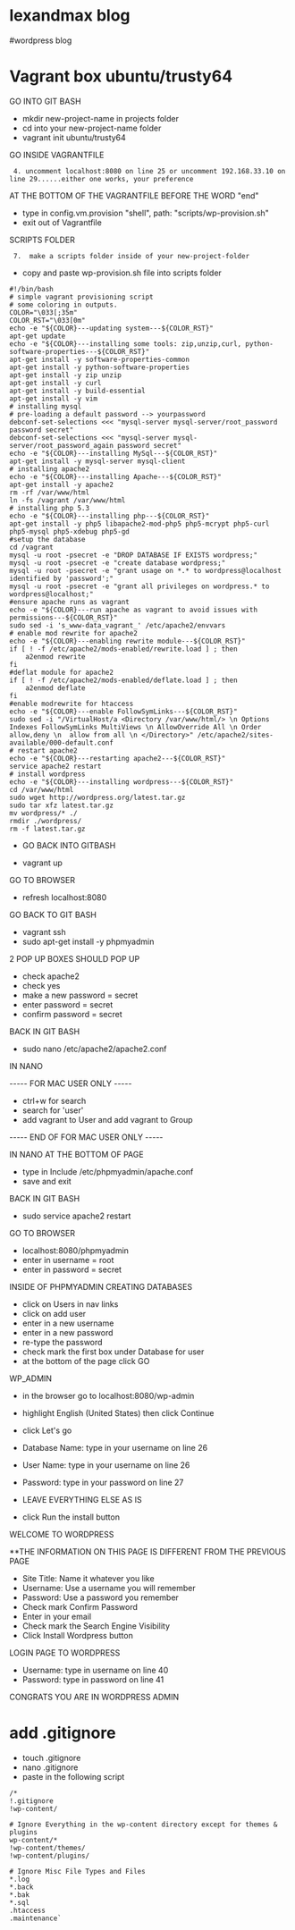 # lexandmax blog
#wordpress blog


# Vagrant box ubuntu/trusty64
GO INTO GIT BASH

- mkdir new-project-name in projects folder
- cd into your new-project-name folder
- vagrant init ubuntu/trusty64

GO INSIDE VAGRANTFILE

     4. uncomment localhost:8080 on line 25 or uncomment 192.168.33.10 on line 29......either one works, your preference

AT THE BOTTOM OF THE VAGRANTFILE BEFORE THE WORD "end"

- type in config.vm.provision "shell", path: "scripts/wp-provision.sh"
- exit out of Vagrantfile

SCRIPTS FOLDER

     7.  make a scripts folder inside of your new-project-folder

- copy and paste wp-provision.sh file into scripts folder

```
#!/bin/bash
# simple vagrant provisioning script
# some coloring in outputs.
COLOR="\033[;35m"
COLOR_RST="\033[0m"
echo -e "${COLOR}---updating system---${COLOR_RST}"
apt-get update
echo -e "${COLOR}---installing some tools: zip,unzip,curl, python-software-properties---${COLOR_RST}"
apt-get install -y software-properties-common
apt-get install -y python-software-properties
apt-get install -y zip unzip
apt-get install -y curl
apt-get install -y build-essential
apt-get install -y vim
# installing mysql
# pre-loading a default password --> yourpassword
debconf-set-selections <<< "mysql-server mysql-server/root_password password secret"
debconf-set-selections <<< "mysql-server mysql-server/root_password_again password secret"
echo -e "${COLOR}---installing MySql---${COLOR_RST}"
apt-get install -y mysql-server mysql-client
# installing apache2
echo -e "${COLOR}---installing Apache---${COLOR_RST}"
apt-get install -y apache2
rm -rf /var/www/html
ln -fs /vagrant /var/www/html
# installing php 5.3
echo -e "${COLOR}---installing php---${COLOR_RST}"
apt-get install -y php5 libapache2-mod-php5 php5-mcrypt php5-curl php5-mysql php5-xdebug php5-gd
#setup the database
cd /vagrant
mysql -u root -psecret -e "DROP DATABASE IF EXISTS wordpress;"
mysql -u root -psecret -e "create database wordpress;"
mysql -u root -psecret -e "grant usage on *.* to wordpress@localhost identified by 'password';"
mysql -u root -psecret -e "grant all privileges on wordpress.* to wordpress@localhost;"
#ensure apache runs as vagrant
echo -e "${COLOR}---run apache as vagrant to avoid issues with permissions---${COLOR_RST}"
sudo sed -i 's_www-data_vagrant_' /etc/apache2/envvars
# enable mod rewrite for apache2
echo -e "${COLOR}---enabling rewrite module---${COLOR_RST}"
if [ ! -f /etc/apache2/mods-enabled/rewrite.load ] ; then
    a2enmod rewrite
fi
#deflat module for apache2
if [ ! -f /etc/apache2/mods-enabled/deflate.load ] ; then
    a2enmod deflate
fi
#enable modrewrite for htaccess
echo -e "${COLOR}---enable FollowSymLinks---${COLOR_RST}"
sudo sed -i "/VirtualHost/a <Directory /var/www/html/> \n Options Indexes FollowSymLinks MultiViews \n AllowOverride All \n Order allow,deny \n  allow from all \n </Directory>" /etc/apache2/sites-available/000-default.conf
# restart apache2
echo -e "${COLOR}---restarting apache2---${COLOR_RST}"
service apache2 restart
# install wordpress
echo -e "${COLOR}---installing wordpress---${COLOR_RST}"
cd /var/www/html
sudo wget http://wordpress.org/latest.tar.gz
sudo tar xfz latest.tar.gz
mv wordpress/* ./
rmdir ./wordpress/
rm -f latest.tar.gz
```


- GO BACK INTO GITBASH

- vagrant up

GO TO BROWSER

- refresh localhost:8080

GO BACK TO GIT BASH

- vagrant ssh
- sudo apt-get install -y phpmyadmin

2 POP UP BOXES SHOULD POP UP

- check apache2
- check yes
- make a new password = secret
- enter password = secret
- confirm password = secret

BACK IN GIT BASH

- sudo nano /etc/apache2/apache2.conf

IN NANO

----- FOR MAC USER ONLY -----

- ctrl+w for search
- search for 'user'
- add vagrant to User and add vagrant to Group

----- END OF FOR MAC USER ONLY -----

IN NANO AT THE BOTTOM OF PAGE

- type in Include /etc/phpmyadmin/apache.conf
- save and exit

BACK IN GIT BASH

- sudo service apache2 restart

GO TO BROWSER

- localhost:8080/phpmyadmin
- enter in username = root
- enter in password = secret

INSIDE OF PHPMYADMIN CREATING DATABASES

- click on Users in nav links
- click on add user
- enter in a new username
- enter in a new password
- re-type the password
- check mark the first box under Database for user
- at the bottom of the page click GO

WP_ADMIN

- in the browser go to localhost:8080/wp-admin
- highlight English (United States) then click Continue
- click Let's go

- Database Name: type in your username on line 26
- User Name: type in your username on line 26
- Password: type in your password on line 27
- LEAVE EVERYTHING ELSE AS IS

- click Run the install button

WELCOME TO WORDPRESS

**THE INFORMATION ON THIS PAGE IS DIFFERENT FROM THE PREVIOUS PAGE

- Site Title: Name it whatever you like
- Username: Use a username you will remember
- Password: Use a password you remember
- Check mark Confirm Password
- Enter in your email
- Check mark the Search Engine Visibility
- Click Install Wordpress button

LOGIN PAGE TO WORDPRESS

- Username: type in username on line 40
- Password: type in password on line 41

CONGRATS YOU ARE IN WORDPRESS ADMIN

# add .gitignore
- touch .gitignore
- nano .gitignore
- paste in the following script

```
/*
!.gitignore
!wp-content/

# Ignore Everything in the wp-content directory except for themes & plugins
wp-content/*
!wp-content/themes/
!wp-content/plugins/

# Ignore Misc File Types and Files
*.log
*.back
*.bak
*.sql
.htaccess
.maintenance`
```

